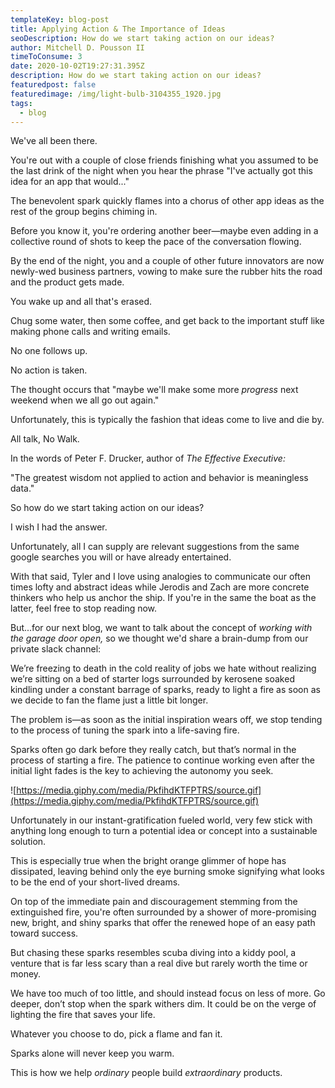 ```yaml
---
templateKey: blog-post
title: Applying Action & The Importance of Ideas
seoDescription: How do we start taking action on our ideas?
author: Mitchell D. Pousson II
timeToConsume: 3
date: 2020-10-02T19:27:31.395Z
description: How do we start taking action on our ideas?
featuredpost: false
featuredimage: /img/light-bulb-3104355_1920.jpg
tags:
  - blog
---
```

<!--StartFragment-->

We've all been there.

You're out with a couple of close friends finishing what you assumed to be the last drink of the night when you hear the phrase "I've actually got this idea for an app that would..."

The benevolent spark quickly flames into a chorus of other app ideas as the rest of the group begins chiming in.

Before you know it, you're ordering another beer—maybe even adding in a collective round of shots to keep the pace of the conversation flowing.

By the end of the night, you and a couple of other future innovators are now newly-wed business partners, vowing to make sure the rubber hits the road and the product gets made.

You wake up and all that's erased.

Chug some water, then some coffee, and get back to the important stuff like making phone calls and writing emails.

No one follows up.

No action is taken.

The thought occurs that "maybe we'll make some more *progress* next weekend when we all go out again."

Unfortunately, this is typically the fashion that ideas come to live and die by.

All talk, No Walk.

In the words of Peter F. Drucker, author of *The Effective Executive:*

"The greatest wisdom not applied to action and behavior is meaningless data."

So how do we start taking action on our ideas?

I wish I had the answer.

Unfortunately, all I can supply are relevant suggestions from the same google searches you will or have already entertained.

With that said, Tyler and I love using analogies to communicate our often times lofty and abstract ideas while Jerodis and Zach are more concrete thinkers who help us anchor the ship. If you're in the same the boat as the latter, feel free to stop reading now.

But...for our next blog, we want to talk about the concept of *working with the garage door open,* so we thought we'd share a brain-dump from our private slack channel:

We’re freezing to death in the cold reality of jobs we hate without realizing we’re sitting on a bed of starter logs surrounded by kerosene soaked kindling under a constant barrage of sparks, ready to light a fire as soon as we decide to fan the flame just a little bit longer.

The problem is—as soon as the initial inspiration wears off, we stop tending to the process of tuning the spark into a life-saving fire.

Sparks often go dark before they really catch, but that’s normal in the process of starting a fire. The patience to continue working even after the initial light fades is the key to achieving the autonomy you seek.

![https://media.giphy.com/media/PkfihdKTFPTRS/source.gif](https://media.giphy.com/media/PkfihdKTFPTRS/source.gif)

Unfortunately in our instant-gratification fueled world, very few stick with anything long enough to turn a potential idea or concept into a sustainable solution.

This is especially true when the bright orange glimmer of hope has dissipated, leaving behind only the eye burning smoke signifying what looks to be the end of your short-lived dreams.

On top of the immediate pain and discouragement stemming from the extinguished fire, you're often surrounded by a shower of more-promising new, bright, and shiny sparks that offer the renewed hope of an easy path toward success.

But chasing these sparks resembles scuba diving into a kiddy pool, a venture that is far less scary than a real dive but rarely worth the time or money.

We have too much of too little, and should instead focus on less of more. Go deeper, don’t stop when the spark withers dim. It could be on the verge of lighting the fire that saves your life.

Whatever you choose to do, pick a flame and fan it.

Sparks alone will never keep you warm.

This is how we help *ordinary* people build *extraordinary* products.

<!--EndFragment-->